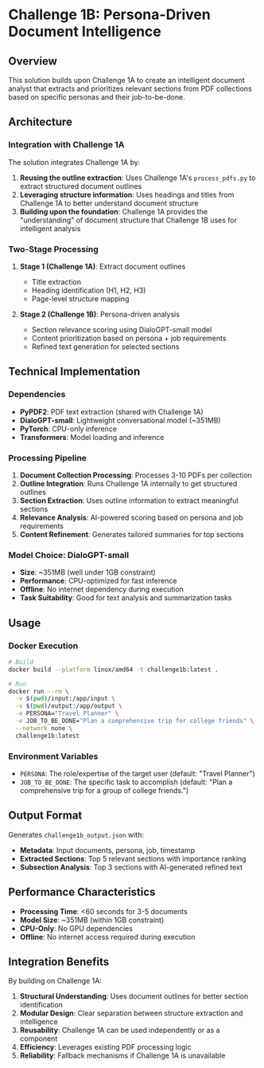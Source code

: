 # Challenge 1B: Persona-Driven Document Intelligence

## Overview
This solution builds upon Challenge 1A to create an intelligent document analyst that extracts and prioritizes relevant sections from PDF collections based on specific personas and their job-to-be-done.

## Architecture

### Integration with Challenge 1A
The solution integrates Challenge 1A by:
1. **Reusing the outline extraction**: Uses Challenge 1A's `process_pdfs.py` to extract structured document outlines
2. **Leveraging structure information**: Uses headings and titles from Challenge 1A to better understand document structure
3. **Building upon the foundation**: Challenge 1A provides the "understanding" of document structure that Challenge 1B uses for intelligent analysis

### Two-Stage Processing
1. **Stage 1 (Challenge 1A)**: Extract document outlines
   - Title extraction
   - Heading identification (H1, H2, H3)
   - Page-level structure mapping

2. **Stage 2 (Challenge 1B)**: Persona-driven analysis
   - Section relevance scoring using DialoGPT-small model
   - Content prioritization based on persona + job requirements
   - Refined text generation for selected sections

## Technical Implementation

### Dependencies
- **PyPDF2**: PDF text extraction (shared with Challenge 1A)
- **DialoGPT-small**: Lightweight conversational model (~351MB)
- **PyTorch**: CPU-only inference
- **Transformers**: Model loading and inference

### Processing Pipeline
1. **Document Collection Processing**: Processes 3-10 PDFs per collection
2. **Outline Integration**: Runs Challenge 1A internally to get structured outlines
3. **Section Extraction**: Uses outline information to extract meaningful sections
4. **Relevance Analysis**: AI-powered scoring based on persona and job requirements
5. **Content Refinement**: Generates tailored summaries for top sections

### Model Choice: DialoGPT-small
- **Size**: ~351MB (well under 1GB constraint)
- **Performance**: CPU-optimized for fast inference
- **Offline**: No internet dependency during execution
- **Task Suitability**: Good for text analysis and summarization tasks

## Usage

### Docker Execution
```bash
# Build
docker build --platform linux/amd64 -t challenge1b:latest .

# Run
docker run --rm \
  -v $(pwd)/input:/app/input \
  -v $(pwd)/output:/app/output \
  -e PERSONA="Travel Planner" \
  -e JOB_TO_BE_DONE="Plan a comprehensive trip for college friends" \
  --network none \
  challenge1b:latest
```

### Environment Variables
- `PERSONA`: The role/expertise of the target user (default: "Travel Planner")
- `JOB_TO_BE_DONE`: The specific task to accomplish (default: "Plan a comprehensive trip for a group of college friends.")

## Output Format
Generates `challenge1b_output.json` with:
- **Metadata**: Input documents, persona, job, timestamp
- **Extracted Sections**: Top 5 relevant sections with importance ranking
- **Subsection Analysis**: Top 3 sections with AI-generated refined text

## Performance Characteristics
- **Processing Time**: <60 seconds for 3-5 documents
- **Model Size**: ~351MB (within 1GB constraint)
- **CPU-Only**: No GPU dependencies
- **Offline**: No internet access required during execution

## Integration Benefits
By building on Challenge 1A:
1. **Structural Understanding**: Uses document outlines for better section identification
2. **Modular Design**: Clear separation between structure extraction and intelligence
3. **Reusability**: Challenge 1A can be used independently or as a component
4. **Efficiency**: Leverages existing PDF processing logic
5. **Reliability**: Fallback mechanisms if Challenge 1A is unavailable
